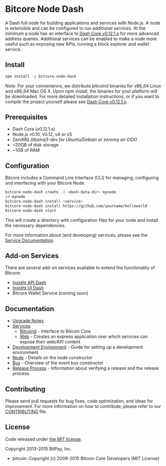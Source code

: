 Bitcore Node Dash
============

A Dash full node for building applications and services with Node.js. A node is extensible and can be configured to run additional services. At the minimum a node has an interface to [Dash Core v0.12.1.x](https://github.com/dashpay/dash/tree/v0.12.1.x) for more advanced address queries. Additional services can be enabled to make a node more useful such as exposing new APIs, running a block explorer and wallet service.

## Install

```bash
npm install -g bitcore-node-dash
```

Note: For your convenience, we distribute bitcoind binaries for x86_64 Linux and x86_64 Mac OS X. Upon npm install, the binaries for your platform will be downloaded. For more detailed installation instructions, or if you want to compile the project yourself please see [Dash Core v0.12.1.x](https://github.com/dashpay/dash/tree/v0.12.1.x).

## Prerequisites

- Dash Core (v0.12.1.x)
- Node.js v0.10, v0.12, v4 or v5
- ZeroMQ *(libzmq3-dev for Ubuntu/Debian or zeromq on OSX)*
- ~20GB of disk storage
- ~1GB of RAM

## Configuration

Bitcore includes a Command Line Interface (CLI) for managing, configuring and interfacing with your Bitcore Node.

```bash
bitcore-node-dash create -d <dash-data-dir> mynode
cd mynode
bitcore-node-dash install <service>
bitcore-node-dash install https://github.com/yourname/helloworld
bitcore-node-dash start
```

This will create a directory with configuration files for your node and install the necessary dependencies.

For more information about (and developing) services, please see the [Service Documentation](docs/services.md).

## Add-on Services

There are several add-on services available to extend the functionality of Bitcore:

- [Insight API Dash](https://github.com/dashpay/insight-api-dash/tree/master)
- [Insight UI Dash](https://github.com/dashpay/insight-ui-dash/tree/master)
- Bitcore Wallet Service (coming soon)

## Documentation

- [Upgrade Notes](docs/upgrade.md)
- [Services](docs/services.md)
  - [Bitcoind](docs/services/bitcoind.md) - Interface to Bitcoin Core
  - [Web](docs/services/web.md) - Creates an express application over which services can expose their web/API content
- [Development Environment](docs/development.md) - Guide for setting up a development environment
- [Node](docs/node.md) - Details on the node constructor
- [Bus](docs/bus.md) - Overview of the event bus constructor
- [Release Process](docs/release.md) - Information about verifying a release and the release process.

## Contributing

Please send pull requests for bug fixes, code optimization, and ideas for improvement. For more information on how to contribute, please refer to our [CONTRIBUTING](https://github.com/bitpay/bitcore/blob/master/CONTRIBUTING.md) file.

## License

Code released under [the MIT license](https://github.com/bitpay/bitcore-node-dash/blob/master/LICENSE).

Copyright 2013-2015 BitPay, Inc.

- bitcoin: Copyright (c) 2009-2015 Bitcoin Core Developers (MIT License)
